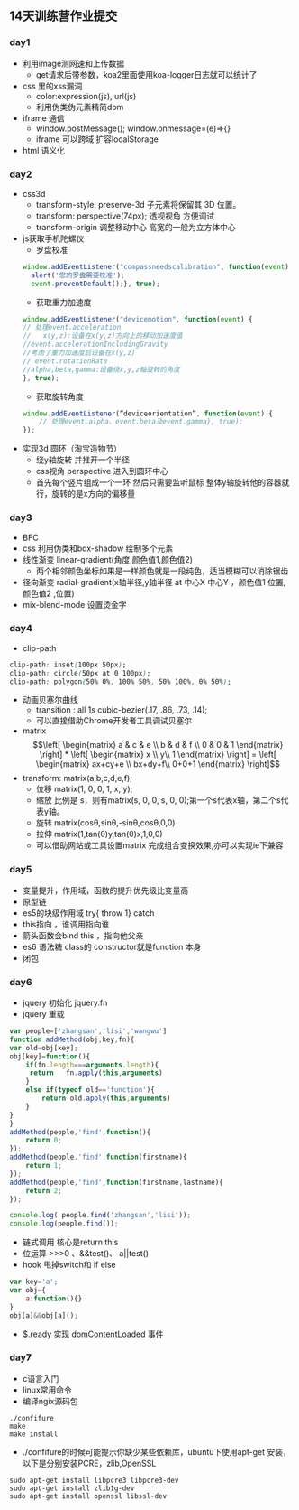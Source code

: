 ## 14天训练营作业提交
### day1
- 利用image测网速和上传数据
    - get请求后带参数，koa2里面使用koa-logger日志就可以统计了
- css 里的xss漏洞
    - color:expression(js), url(js)
    - 利用伪类伪元素精简dom
- iframe 通信
    - window.postMessage(); window.onmessage=(e)=>{}
    - iframe 可以跨域 扩容localStorage
- html 语义化
### day2
-  css3d 
    - transform-style:  preserve-3d 子元素将保留其 3D 位置。
    - transform: perspective(74px); 透视视角 方便调试
    - transform-origin 调整移动中心  高宽的一般为立方体中心
- js获取手机陀螺仪
    - 罗盘校准
    ```javascript
    window.addEventListener("compassneedscalibration", function(event) {
      alert('您的罗盘需要校准');
      event.preventDefault();}, true);
    ```
    - 获取重力加速度
    ```javascript
    window.addEventListener("devicemotion", function(event) {
   // 处理event.acceleration
   //	x(y,z):设备在x(y,z)方向上的移动加速度值
   //event.accelerationIncludingGravity
   //考虑了重力加速度后设备在x(y,z)
   // event.rotationRate
	//alpha,beta,gamma:设备绕x,y,z轴旋转的角度
  }, true);

    ```
    - 获取旋转角度
    ```javascript
    window.addEventListener(“deviceorientation”, function(event) {
        // 处理event.alpha、event.beta及event.gamma}, true);
    });
    ```
- 实现3d 圆环（淘宝造物节）
    - 绕y轴旋转 并推开一个半径
    - css视角 perspective  进入到圆环中心
    - 首先每个竖片组成一个一环 然后只需要监听鼠标 整体y轴旋转他的容器就行，旋转的是x方向的偏移量  
### day3
- BFC 
- css 利用伪类和box-shadow 绘制多个元素
- 线性渐变 linear-gradient(角度,颜色值1,颜色值2)
    - 两个相邻颜色坐标如果是一样颜色就是一段纯色，适当模糊可以消除锯齿
- 径向渐变 radial-gradient(x轴半径,y轴半径 at 中心X 中心Y ，颜色值1 位置,颜色值2 ,位置)
- mix-blend-mode 设置烫金字
### day4
- clip-path
```css
clip-path: inset(100px 50px);
clip-path: circle(50px at 0 100px);
clip-path: polygon(50% 0%, 100% 50%, 50% 100%, 0% 50%);
```
- 动画贝塞尔曲线
  - transition : all 1s  cubic-bezier(.17, .86, .73, .14);
  - 可以直接借助Chrome开发者工具调试贝塞尔
- matrix
$$\left[
    \begin{matrix}
        a & c & e \\
        b & d & f \\
        0 & 0 & 1
    \end{matrix}
    \right] 
    * 
  \left[
    \begin{matrix}
        x  \\
        y\\
        1
    \end{matrix}
    \right]
        =
    \left[
    \begin{matrix}
        ax+cy+e \\
        bx+dy+f\\
        0+0+1
    \end{matrix}
    \right]$$
 - transform: matrix(a,b,c,d,e,f);
    - 位移  matrix(1, 0, 0, 1, x, y);
    - 缩放 比例是 s，则有matrix(s, 0, 0, s, 0, 0);第一个s代表x轴，第二个s代表y轴。
    - 旋转 matrix(cosθ,sinθ,-sinθ,cosθ,0,0)
    - 拉伸 matrix(1,tan(θ)y,tan(θ)x,1,0,0)
    - 可以借助网站或工具设置matrix 完成组合变换效果,亦可以实现ie下兼容
### day5
- 变量提升，作用域，函数的提升优先级比变量高
- 原型链
- es5的块级作用域 try{ throw 1} catch
- this指向  ，谁调用指向谁
- 箭头函数会bind this  ，指向他父亲
- es6 语法糖 class的 constructor就是function 本身
- 闭包 
### day6
- jquery 初始化 jquery.fn
- jquery 重载
```javascript
var people=['zhangsan','lisi','wangwu']
function addMethod(obj,key,fn){
var old=obj[key];
obj[key]=function(){
    if(fn.length===arguments.length){
     return   fn.apply(this,arguments)
    }
    else if(typeof old=='function'){
        return old.apply(this,arguments)
    }
}
}
addMethod(people,'find',function(){
    return 0;
});
addMethod(people,'find',function(firstname){
    return 1;
});
addMethod(people,'find',function(firstname,lastname){
    return 2;
});

console.log( people.find('zhangsan','lisi'));
console.log(people.find()); 
```
- 链式调用 核心是return this
- 位运算 >>>0 、&&test()、 a||test()
- hook  甩掉switch和 if  else
 ```javascript
 var key='a';
 var obj={
     a:function(){}
 }
 obj[a]&&obj[a]();
 ```
 - $.ready 实现  domContentLoaded 事件
### day7
- c语言入门
- linux常用命令
- 编译ngix源码包
```shell
./confifure
make
make install
```
- ./confifure的时候可能提示你缺少某些依赖库，ubuntu下使用apt-get 安装，以下是分别安装PCRE，zlib,OpenSSL
  
```
sudo apt-get install libpcre3 libpcre3-dev  
sudo apt-get install zlib1g-dev
sudo apt-get install openssl libssl-dev 
```

